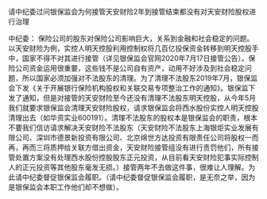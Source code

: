 请中纪委过问银保监会为何接管天安财险2年到接管结束都没有对天安财险股权进行治理

中纪委：
保险公司的股东对保险公司影响巨大，关系到金融和社会稳定的问题。以天安财险为例，实控人明天控股利用控制权将几百亿投保资金转移到明天控股手中，国家不得不对其进行接管（详见银保监会官网2020年7月17日接管公告）。保险公司资金运用很重要，这些钱不是公司自有资产，动用不好涉及到社会稳定问题，所以国家必须加强对不法股东的清理。为了清理不法股东2019年7月，银保监会下发《关于开展银行保险机构股权和关联交易专项整治工作的通知》。银保监下发了通知，但是对接管的天安财险至今还没有清理不法股东明天控股，从今年5月我们就要求银保监会清理天安财险股权，请求银保监会将西水股份实控人明天控股清理出去（如华资实业600191）。清理不法股东的股权本是银保监会的职责，根本不要我们信访请求解决天安财险不法股东（天安财险不法股东上海银炬实业发展有限公司、深圳市德景新投资有限公司、北京绵世方达投资有限责任公司将股权一而再，再而三将质押给关联方借出资金，天安财险接管组没有进行责罚他们，所有接管处置方案没有处理西水股份控股股东正元投资，从目前看天安财险犯事实际控制人的正元投资等其他股东毫发无损。）接管两年不去做这件事，很难让人理解。为此请中纪委督促银保监会履职。（请中纪委督促银保监会履职，是无奈之举，因为是银保监会本职工作他们却不想做）。
